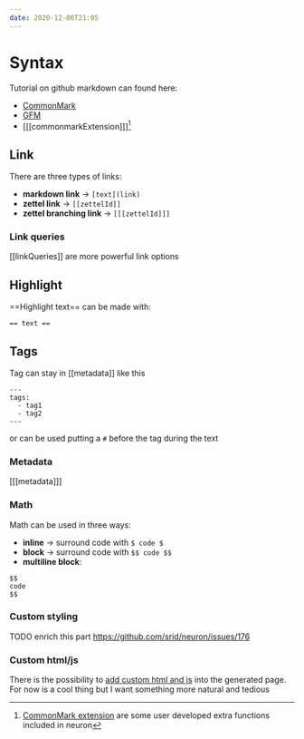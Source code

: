 ```yaml
---
date: 2020-12-06T21:05
---
```


# Syntax
Tutorial on github markdown can found here:

* [CommonMark](https://commonmark.org/)
* [GFM](https://github.github.com/gfm/)
* [[[commonmarkExtension]]][^conExt]

## Link
There are three types of links:

* __markdown link__ → `[text](link)`
* __zettel link__ → `[[zettelId]]`
* __zettel branching link__ → `[[[zettelId]]]`

### Link queries
[[linkQueries]] are more powerful link options

## Highlight
==Highlight text== can be made with:
```
== text ==
```

## Tags
Tag can stay in [[metadata]] like this
```
---
tags:
  - tag1
  - tag2
---
```
or can be used putting a `#` before the tag during the text

### Metadata
[[[metadata]]]


### Math
Math can be used in three ways:

* __inline__ → surround code with `$ code $`
* __block__ → surround code with `$$ code $$`
* __multiline block__:
```
$$
code
$$
```

### Custom styling
TODO enrich this part https://github.com/srid/neuron/issues/176

### Custom html/js
There is the possibility to [add custom html and js](https://neuron.zettel.page/custom-head.html) into the generated page. For now is a cool thing but I want something more natural and tedious

[^conExt]: [CommonMark extension](https://github.com/jgm/commonmark-hs/tree/master/commonmark-extensions) are some user developed extra functions included in neuron
